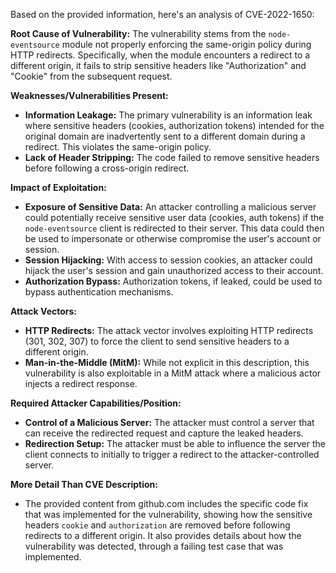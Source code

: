 Based on the provided information, here's an analysis of CVE-2022-1650:

**Root Cause of Vulnerability:**
The vulnerability stems from the `node-eventsource` module not properly enforcing the same-origin policy during HTTP redirects. Specifically, when the module encounters a redirect to a different origin, it fails to strip sensitive headers like "Authorization" and "Cookie" from the subsequent request.

**Weaknesses/Vulnerabilities Present:**
- **Information Leakage:** The primary vulnerability is an information leak where sensitive headers (cookies, authorization tokens) intended for the original domain are inadvertently sent to a different domain during a redirect. This violates the same-origin policy.
- **Lack of Header Stripping:** The code failed to remove sensitive headers before following a cross-origin redirect.

**Impact of Exploitation:**
- **Exposure of Sensitive Data:** An attacker controlling a malicious server could potentially receive sensitive user data (cookies, auth tokens) if the `node-eventsource` client is redirected to their server. This data could then be used to impersonate or otherwise compromise the user's account or session.
- **Session Hijacking:** With access to session cookies, an attacker could hijack the user's session and gain unauthorized access to their account.
- **Authorization Bypass:** Authorization tokens, if leaked, could be used to bypass authentication mechanisms.

**Attack Vectors:**
- **HTTP Redirects:** The attack vector involves exploiting HTTP redirects (301, 302, 307) to force the client to send sensitive headers to a different origin.
- **Man-in-the-Middle (MitM):** While not explicit in this description, this vulnerability is also exploitable in a MitM attack where a malicious actor injects a redirect response.

**Required Attacker Capabilities/Position:**
- **Control of a Malicious Server:** The attacker must control a server that can receive the redirected request and capture the leaked headers.
- **Redirection Setup:** The attacker must be able to influence the server the client connects to initially to trigger a redirect to the attacker-controlled server.

**More Detail Than CVE Description:**
- The provided content from github.com includes the specific code fix that was implemented for the vulnerability, showing how the sensitive headers `cookie` and `authorization` are removed before following redirects to a different origin. It also provides details about how the vulnerability was detected, through a failing test case that was implemented.